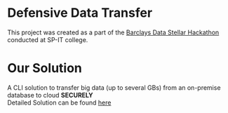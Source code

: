 # Defensive Data Transfer
This project was created as a part of the [Barclays Data Stellar Hackathon](https://www.hackerearth.com/challenges/hackathon/barclays-data-stellar-SPIT/) conducted at SP-IT college.

# Our Solution
A CLI solution to transfer big data (up to several GBs) from an on-premise database to cloud **SECURELY**\
Detailed Solution can be found [here](https://www.hackerearth.com/challenges/hackathon/barclays-data-stellar-SPIT/dashboard/491dfe2/submission/published/defensive-data-transfer/)
